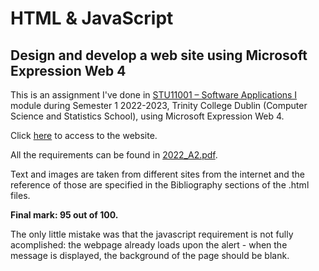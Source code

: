 # HTML & JavaScript 
## Design and develop a web site using Microsoft Expression Web 4
This is an assignment I've done in [STU11001 – Software Applications I](https://teaching.scss.tcd.ie/module/stu11001-software-applications-i/) module during Semester 1 2022-2023, Trinity College Dublin (Computer Science and Statistics School), using Microsoft Expression Web 4.

Click [here](https://ferranjrr.github.io/Website-HTML-JavaScript-Microsoft-Expression-Web-4/) to access to the website.

All the requirements can be found in [2022_A2.pdf](./2022_A2.pdf).

Text and images are taken from different sites from the internet and the reference of those are specified in the Bibliography sections of the .html files.

**Final mark: 95 out of 100.**

The only little mistake was that the javascript requirement is not fully acomplished: the webpage already loads upon the alert - when the message is displayed, the background of the page should be blank.
